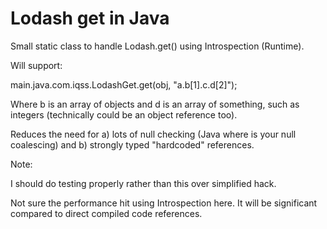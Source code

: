 # Lodash get in Java

Small static class to handle Lodash.get() using Introspection (Runtime).

Will support:

main.java.com.iqss.LodashGet.get(obj, "a.b[1].c.d[2]");

Where b is an array of objects and d is an array of something, such as integers (technically could be an object reference too).

Reduces the need for a) lots of null checking (Java where is your null coalescing) and b) strongly typed "hardcoded" references.

Note:

I should do testing properly rather than this over simplified hack.  

Not sure the performance hit using Introspection here.  It will be significant compared to direct compiled code references.

